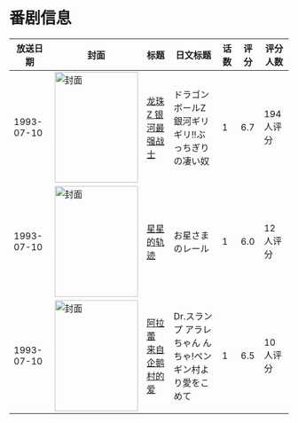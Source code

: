 # 番剧信息

|放送日期|封面|标题|日文标题|话数|评分|评分人数|
|---|---|---|---|---|---|---|
|1993-07-10|<img src="https://lain.bgm.tv/pic/cover/c/2a/d8/45394_P8f90.jpg" alt="封面" style="width:150px;height:200px;object-fit:cover;">|[龙珠Z 银河最强战士](https://bangumi.tv/subject/45394)|ドラゴンボールZ 銀河ギリギリ!!ぶっちぎりの凄い奴|1|6.7|194人评分|
|1993-07-10|<img src="https://lain.bgm.tv/pic/cover/c/ee/3d/63015_iQIFI.jpg" alt="封面" style="width:150px;height:200px;object-fit:cover;">|[星星的轨迹](https://bangumi.tv/subject/63015)|お星さまのレール|1|6.0|12人评分|
|1993-07-10|<img src="https://lain.bgm.tv/pic/cover/c/ed/30/82725_PXbQf.jpg" alt="封面" style="width:150px;height:200px;object-fit:cover;">|[阿拉蕾 来自企鹅村的爱](https://bangumi.tv/subject/82725)|Dr.スランプ アラレちゃん んちゃ!ペンギン村より愛をこめて|1|6.5|10人评分|
